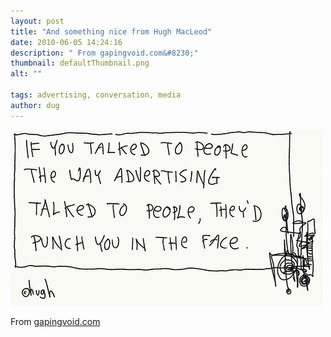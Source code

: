 ```yaml
---
layout: post
title: "And something nice from Hugh MacLeod"
date: 2010-06-05 14:24:16
description: " From gapingvoid.com&#8230;"
thumbnail: defaultThumbnail.png
alt: ""

tags: advertising, conversation, media
author: dug
---
```


<p><img alt="hugh-punch.jpg" src="/assets/i/hugh-punch.jpg"  style="" height="281" width="500" /></p>

<p>From <a href="http://gapingvoid.com/">gapingvoid.com</a></p>
